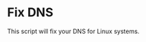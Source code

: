 # Fix DNS
This script will fix your DNS for Linux systems.
<html>
  <img source=https://i.hizliresim.com/mQQzkD.png></img>
</html>
